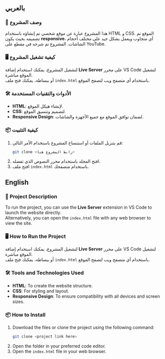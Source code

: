 ## بالعربي

### 📄 وصف المشروع
هذا المشروع عبارة عن موقع شخصي تم إنشاؤه باستخدام HTML و CSS. الموقع تم تصميمه بحيث يكون **responsive**، أي متجاوب ويعمل بشكل جيد على مختلف أحجام الشاشات. المشروع تم شرحه في مقطع على YouTube.

### 🖥️ كيفية تشغيل المشروع
لتشغيل المشروع، يمكنك استخدام إضافة **Live Server** على محرر VS Code لتشغيل الموقع مباشرة.  
أو ببساطة، يمكنك فتح ملف `index.html` باستخدام أي متصفح ويب لتصفح الموقع.

### 🛠️ الأدوات والتقنيات المستخدمة
- **HTML**: لإنشاء هيكل الموقع.
- **CSS**: لتصميم وتنسيق الموقع.
- **Responsive Design**: لضمان توافق الموقع مع جميع الأجهزة والشاشات.

### 📦 كيفية التثبيت
1. قم بتنزيل الملفات أو استنساخ المشروع باستخدام الأمر التالي:
   ```bash
   git clone <رابط المشروع هنا>

2. افتح المجلد باستخدام محرر النصوص الذي تفضله.
3. افتح ملف `index.html` باستخدام متصفحك.

## English

### 📄 Project Description
To run the project, you can use the **Live Server** extension in VS Code to launch the website directly.  
Alternatively, you can open the `index.html` file with any web browser to view the site.

### 🖥️ How to Run the Project
لتشغيل المشروع، يمكنك استخدام إضافة **Live Server** على محرر VS Code لتشغيل الموقع مباشرة.  
أو ببساطة، يمكنك فتح ملف `index.html` باستخدام أي متصفح ويب لتصفح الموقع.

### 🛠️ Tools and Technologies Used
- **HTML**: To create the website structure.
- **CSS**: For styling and layout.
- **Responsive Design**: To ensure compatibility with all devices and screen sizes.

### 📦 How to Install
1. Download the files or clone the project using the following command:
   ```bash
   git clone <project link here>

2. Open the folder in your preferred code editor.
3. Open the `index.html` file in your web browser.